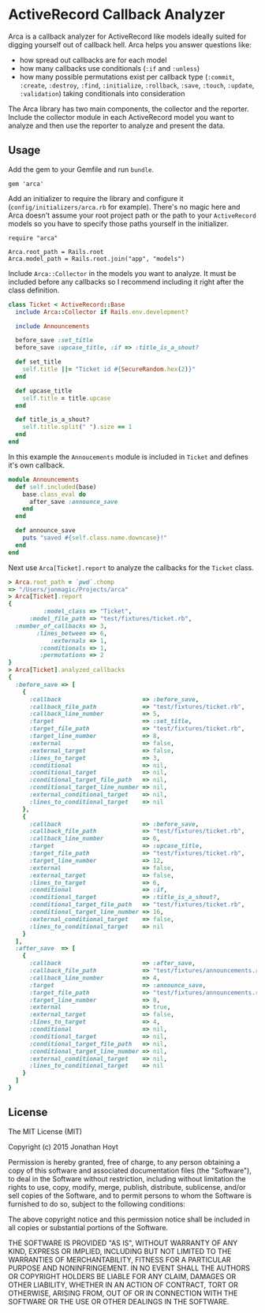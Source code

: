# ActiveRecord Callback Analyzer

Arca is a callback analyzer for ActiveRecord like models ideally suited for digging yourself out of callback hell. Arca helps you answer questions like:

* how spread out callbacks are for each model
* how many callbacks use conditionals (`:if` and `:unless`)
* how many possible permutations exist per callback type (`:commit`, `:create`, `:destroy`, `:find`, `:initialize`, `:rollback`, `:save`, `:touch`, `:update`, `:validation`) taking conditionals into consideration

The Arca library has two main components, the collector and the reporter. Include the collector module in each ActiveRecord model you want to analyze and then use the reporter to analyze and present the data.

## Usage

Add the gem to your Gemfile and run `bundle`.

```
gem 'arca'
```

Add an initializer to require the library and configure it (`config/initializers/arca.rb` for example). There's no magic here and Arca doesn't assume your root project path or the path to your `ActiveRecord` models so you have to specify those paths yourself in the initializer.

```
require "arca"

Arca.root_path = Rails.root
Arca.model_path = Rails.root.join("app", "models")
```

Include `Arca::Collector` in the models you want to analyze. It must be included before any callbacks so I recommend including it right after the class definition.

```ruby
class Ticket < ActiveRecord::Base
  include Arca::Collector if Rails.env.development?

  include Announcements

  before_save :set_title
  before_save :upcase_title, :if => :title_is_a_shout?

  def set_title
    self.title ||= "Ticket id #{SecureRandom.hex(2)}"
  end

  def upcase_title
    self.title = title.upcase
  end

  def title_is_a_shout?
    self.title.split(" ").size == 1
  end
end
```

In this example the `Annoucements` module is included in `Ticket` and defines it's own callback.

```ruby
module Announcements
  def self.included(base)
    base.class_eval do
      after_save :announce_save
    end
  end

  def announce_save
    puts "saved #{self.class.name.downcase}!"
  end
end
```

Next use `Arca[Ticket].report` to analyze the callbacks for the `Ticket` class.

```ruby
> Arca.root_path = `pwd`.chomp
=> "/Users/jonmagic/Projects/arca"
> Arca[Ticket].report
{
          :model_class => "Ticket",
      :model_file_path => "test/fixtures/ticket.rb",
  :number_of_callbacks => 3,
        :lines_between => 6,
            :externals => 1,
         :conditionals => 1,
         :permutations => 2
}
> Arca[Ticket].analyzed_callbacks
{
  :before_save => [
    {
      :callback                       => :before_save,
      :callback_file_path             => "test/fixtures/ticket.rb",
      :callback_line_number           => 5,
      :target                         => :set_title,
      :target_file_path               => "test/fixtures/ticket.rb",
      :target_line_number             => 8,
      :external                       => false,
      :external_target                => false,
      :lines_to_target                => 3,
      :conditional                    => nil,
      :conditional_target             => nil,
      :conditional_target_file_path   => nil,
      :conditional_target_line_number => nil,
      :external_conditional_target    => nil,
      :lines_to_conditional_target    => nil
    },
    {
      :callback                       => :before_save,
      :callback_file_path             => "test/fixtures/ticket.rb",
      :callback_line_number           => 6,
      :target                         => :upcase_title,
      :target_file_path               => "test/fixtures/ticket.rb",
      :target_line_number             => 12,
      :external                       => false,
      :external_target                => false,
      :lines_to_target                => 6,
      :conditional                    => :if,
      :conditional_target             => :title_is_a_shout?,
      :conditional_target_file_path   => "test/fixtures/ticket.rb",
      :conditional_target_line_number => 16,
      :external_conditional_target    => false,
      :lines_to_conditional_target    => nil
    }
  ],
  :after_save  => [
    {
      :callback                       => :after_save,
      :callback_file_path             => "test/fixtures/announcements.rb",
      :callback_line_number           => 4,
      :target                         => :announce_save,
      :target_file_path               => "test/fixtures/announcements.rb",
      :target_line_number             => 8,
      :external                       => true,
      :external_target                => false,
      :lines_to_target                => 4,
      :conditional                    => nil,
      :conditional_target             => nil,
      :conditional_target_file_path   => nil,
      :conditional_target_line_number => nil,
      :external_conditional_target    => nil,
      :lines_to_conditional_target    => nil
    }
  ]
}
```

## License

The MIT License (MIT)

Copyright (c) 2015 Jonathan Hoyt

Permission is hereby granted, free of charge, to any person obtaining a copy
of this software and associated documentation files (the "Software"), to deal
in the Software without restriction, including without limitation the rights
to use, copy, modify, merge, publish, distribute, sublicense, and/or sell
copies of the Software, and to permit persons to whom the Software is
furnished to do so, subject to the following conditions:

The above copyright notice and this permission notice shall be included in all
copies or substantial portions of the Software.

THE SOFTWARE IS PROVIDED "AS IS", WITHOUT WARRANTY OF ANY KIND, EXPRESS OR
IMPLIED, INCLUDING BUT NOT LIMITED TO THE WARRANTIES OF MERCHANTABILITY,
FITNESS FOR A PARTICULAR PURPOSE AND NONINFRINGEMENT. IN NO EVENT SHALL THE
AUTHORS OR COPYRIGHT HOLDERS BE LIABLE FOR ANY CLAIM, DAMAGES OR OTHER
LIABILITY, WHETHER IN AN ACTION OF CONTRACT, TORT OR OTHERWISE, ARISING FROM,
OUT OF OR IN CONNECTION WITH THE SOFTWARE OR THE USE OR OTHER DEALINGS IN THE
SOFTWARE.
